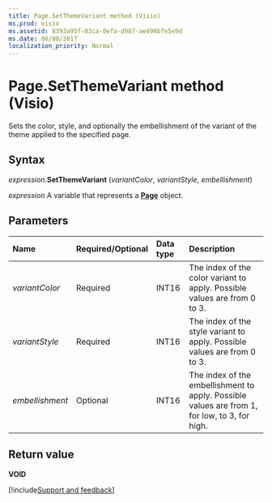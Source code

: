 ```yaml
---
title: Page.SetThemeVariant method (Visio)
ms.prod: visio
ms.assetid: 8393a95f-83ca-0efa-d987-ae498bfe5e9d
ms.date: 06/08/2017
localization_priority: Normal
---
```



# Page.SetThemeVariant method (Visio)

Sets the color, style, and optionally the embellishment of the variant of the theme applied to the specified page.


## Syntax

_expression_.**SetThemeVariant** (_variantColor_, _variantStyle_, _embellishment_)

_expression_ A variable that represents a **[Page](Visio.Page.md)** object.


## Parameters

|Name|Required/Optional|Data type|Description|
|:-----|:-----|:-----|:-----|
| _variantColor_|Required|INT16|The index of the color variant to apply. Possible values are from 0 to 3.|
| _variantStyle_|Required|INT16|The index of the style variant to apply. Possible values are from 0 to 3.|
| _embellishment_|Optional|INT16|The index of the embellishment to apply. Possible values are from 1, for low, to 3, for high.|

## Return value

**VOID**



[!include[Support and feedback](~/includes/feedback-boilerplate.md)]